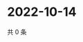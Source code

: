 # 2022-10-14

共 0 条

<!-- BEGIN WEIBO -->
<!-- 最后更新时间 Fri Oct 14 2022 14:05:52 GMT+0800 (China Standard Time) -->

<!-- END WEIBO -->
